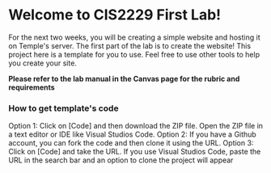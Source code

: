 # Welcome to CIS2229 First Lab!
For the next two weeks, you will be creating a simple website and hosting it on Temple's server.
The first part of the lab is to create the website! This project here is a template for you to use.
Feel free to use other tools to help you create your site.

**Please refer to the lab manual in the Canvas page for the rubric and requirements**

### How to get template's code
Option 1: Click on [Code] and then download the ZIP file. Open the ZIP file in a text editor or IDE like Visual Studios Code.
Option 2: If you have a Github account, you can fork the code and then clone it using the URL. 
Option 3: Click on [Code] and take the URL. If you use Visual Studios Code, paste the URL in the search bar and an option to clone the project will appear
